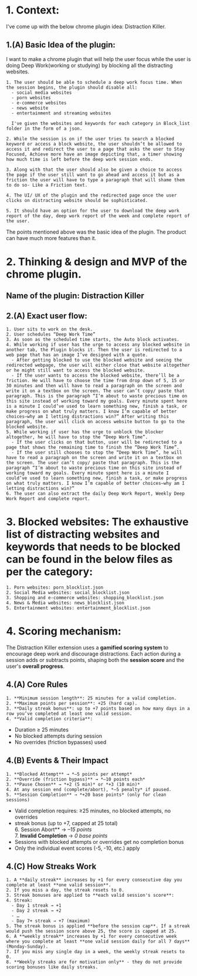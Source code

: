 # 1. Context: 
I've come up with the below chrome plugin idea: Distraction Killer. 

## 1.(A) Basic Idea of the plugin: 
I want to make a chrome plugin that will help the user focus while the user is doing Deep Work(working or studying) by blocking all the distracting websites. 

    1. The user should be able to schedule a deep work focus time. When the session begins, the plugin should disable all: 
      - social media websites 
      - porn websites 
      - e-commerce websites 
      - news website 
      - entertainment and streaming websites  
      
      I've given the websites and keywords for each category in Block_list folder in the form of a json.
  
    2. While the session is on if the user tries to search a blocked keyword or access a block website, the user shouldn’t be allowed to access it and redirect the user to a page that asks the user to Stay Focused, Achieve more have an image depicting that, a timer showing how much time is left before the deep work session ends.

    3. Along with that the user should also be given a choice to access the page if the user still want to go ahead and access it but as a friction the user will have to type a paragraph that will shame them to do so- Like a Friction text. 

    4. The UI/ UX of the plugin and the redirected page once the user clicks on distracting website should be sophisticated. 

    5. It should have an option for the user to download the deep work report of the day, deep work report of the week and complete report of the user. 

The points mentioned above was the basic idea of the plugin. The product can have much more features than it.

# 2. Thinking & design and MVP of the chrome plugin. 

## Name of the plugin: Distraction Killer

## 2.(A) Exact user flow: 
    1. User sits to work on the desk.
    2. User schedules “Deep Work Time”
    3. As soon as the scheduled time starts, the Auto block activates.
    4. While working if user has the urge to access any blocked website in another tab, the Plugin blocks it. Then the user is redirected to a web page that has an image I’ve designed with a quote.
      - After getting blocked to use the blocked website and seeing the redirected webpage, the user will either close that website altogether or he might still want to access the blocked website. 
      - If the user wants to access the blocked website, there’ll be a friction. He will have to choose the time from drop down of 5, 15 or 30 minutes and then will have to read a paragraph on the screen and write it on a textbox on the screen. The user can’t copy/ paste that paragraph. This is the paragraph “I’m about to waste precious time on this site instead of working toward my goals. Every minute spent here is a minute I could’ve used to learn something new, finish a task, or make progress on what truly matters. I know I’m capable of better choices—why am I letting distractions win?” After writing this paragraph, the user will click on access website button to go to the blocked website.
    5. While working if user has the urge to unblock the blocker altogether, he will have to stop the “Deep Work Time”. 
      - If the user clicks on that button, user will be redirected to a page that shows the remaining time to finish the “Deep Work Time”. 
      - If the user still chooses to stop the “Deep Work Time”, he will have to read a paragraph on the screen and write it on a textbox on the screen. The user can’t copy/ paste that paragraph. This is the paragraph “I’m about to waste precious time on this site instead of working toward my goals. Every minute spent here is a minute I could’ve used to learn something new, finish a task, or make progress on what truly matters. I know I’m capable of better choices—why am I letting distractions win?”
    6. The user can also extract the daily Deep Work Report, Weekly Deep Work Report and complete report.

# 3. Blocked websites: The exhaustive list of distracting websites and keywords that needs to be blocked can be found in the below files as per the category:
    1. Porn websites: porn_blocklist.json
    2. Social Media websites: social_blocklist.json
    3. Shopping and e-commerce websites: shopping_blocklist.json
    4. News & Media websites: news_blocklist.json
    5. Entertainment websites: entertainment_blocklist.json


# 4. Scoring mechanism:
The Distraction Killer extension uses a **gamified scoring system** to encourage deep work and discourage distractions. Each action during a session adds or subtracts points, shaping both the **session score** and the user's **overall progress**.

## 4.(A) Core Rules
    1. **Minimum session length**: 25 minutes for a valid completion.
    2. **Maximum points per session**: +25 (hard cap).
    3. **Daily streak bonus**: up to +7 points based on how many days in a row you’ve completed at least one valid session.
    4. **Valid completion criteria**: 
   - Duration ≥ 25 minutes
   - No blocked attempts during session
   - No overrides (friction bypasses) used

## 4.(B) Events & Their Impact
    1. **Blocked Attempt** → *–5 points per attempt*  
    2. **Override (friction bypass)** → *–10 points each*  
    3. **Pause Chosen** → *+2 (5 min)* or *+3 (10 min)*  
    4. At any session end (complete/abort), *–5 penalty* if paused.  
    5. **Session Completion** → *+20 base points* (only for clean sessions)
   - Valid completion requires: ≥25 minutes, no blocked attempts, no overrides
   - streak bonus (up to +7, capped at 25 total)  
    6. Session Abort** → *–15 points*  
    7. **Invalid Completion** → *0 base points* 
   - Sessions with blocked attempts or overrides get no completion bonus
   - Only the individual event scores (-5, -10, etc.) apply

## 4.(C) How Streaks Work
    1. A **daily streak** increases by +1 for every consecutive day you complete at least **one valid session**.  
    2. If you miss a day, the streak resets to 0.  
    3. Streak bonuses are applied to **each valid session's score**:
    4. Streak:
      - Day 1 streak → +1
      - Day 2 streak → +2
      - …
      - Day 7+ streak → +7 (maximum)
    5. The streak bonus is applied **before the session cap**. If a streak would push the session score above 25, the score is capped at 25.
    6. A **weekly streak** increases by +1 for every consecutive week where you complete at least **one valid session daily for all 7 days** (Monday-Sunday).
    7. If you miss any single day in a week, the weekly streak resets to 0.
    8. **Weekly streaks are for motivation only** - they do not provide scoring bonuses like daily streaks.

